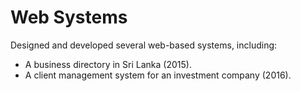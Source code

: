 # Web Systems

Designed and developed several web-based systems, including:
- A business directory in Sri Lanka (2015).
- A client management system for an investment company (2016).
